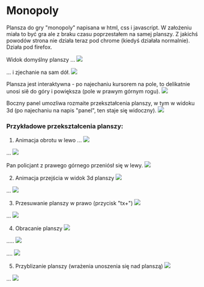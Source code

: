 Monopoly
================

Plansza do gry "monopoly" napisana w html, css i javascript. W założeniu miała to być gra ale z braku czasu poprzestałem na samej planszy. Z jakichś powodów strona nie działa teraz pod chrome (kiedyś działała normalnie). Działa pod firefox. 

Widok domyślny planszy ...
![](http://i.imgur.com/ZHDEvFJ.png)

... i zjechanie na sam dół.
![](http://i.imgur.com/DFF2peD.png)


Plansza jest interaktywna - po najechaniu kursorem na pole, to delikatnie unosi siê do góry i powiększa (pole w prawym górnym rogu).
![](http://i.imgur.com/H303KzG.png)

Boczny panel umozliwa rozmaite przekształcenia planszy, w tym w widoku 3d (po najechaniu na napis "panel", ten staje się widoczny).
![](http://i.imgur.com/zwiaDSk.png)

### Przykładowe przekształcenia planszy: <br>

1. Animacja obrotu w lewo ...
![](http://i.imgur.com/zwiaDSk.png)

...
![](http://i.imgur.com/H7T1xKM.png)

Pan policjant z prawego górnego przeniósł się w lewy.
![](http://i.imgur.com/bFVB4ky.png)

2. Animacja przejścia w widok 3d planszy
![](http://i.imgur.com/p8AEYPY.png)

...
![](http://i.imgur.com/biLx3Tw.png)

3. Przesuwanie planszy w prawo (przycisk "tx+")
![](http://i.imgur.com/biLx3Tw.png)

...
![](http://i.imgur.com/opzRYSx.png)


4. Obracanie planszy 
![](http://i.imgur.com/5QJ3nrH.png)

.....
![](http://i.imgur.com/qSY9Ea7.png)

....
![](http://i.imgur.com/RGpATSi.png)


5. Przyblizanie planszy (wrażenia unoszenia się nad planszą)
![](http://i.imgur.com/DNTDosc.png)

...
![](http://i.imgur.com/5ESRqrF.png)

